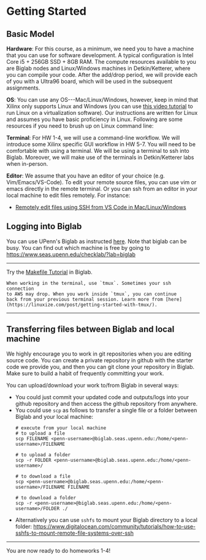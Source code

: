 # Getting Started

## Basic Model
**Hardware**: For this course, as a minimum, we need you to have a machine
that you can use for software development. A typical configuration
is Intel Core i5 + 256GB SSD + 8GB RAM. The compute resources available to you are Biglab nodes and Linux/Windows machines in Detkin/Ketterer, where
you can compile your code. After the add/drop period, we will provide
each of you with a Ultra96 board, which will be used in the subsequent assignments.

**OS**: You can use any OS---Mac/Linux/Windows, however, keep in mind that Xilinx only supports Linux and Windows (you can use [this video tutorial](https://www.youtube.com/watch?v=HaOWfmCAyCE) to run Linux on a virtualization software).
Our instructions are written for Linux and assumes you have basic proficiency in
Linux. Following are some resources if you need to brush up on Linux command line:
<!-- - [Linux Command Line Most Wanted]() -->

**Terminal**: For HW 1-4, we will use a command-line workflow. We will introduce some Xilinx
specific GUI workflow in HW 5-7. You will need to be comfortable with using
a terminal. We will be using a terminal to ssh into Biglab. Moreover, we will make use
of the terminals in Detkin/Ketterer labs
when in-person.

**Editor**: We assume that you have an editor of your choice (e.g. Vim/Emacs/VS-Code). To edit your remote source files, you can use vim or emacs directly in the remote terminal.
Or you can ssh from an editor in your local machine to edit files remotely.
For instance:
- [Remotely edit files using SSH from VS Code in Mac/Linux/Windows](https://medium.com/@christyjacob4/using-vscode-remotely-on-an-ec2-instance-7822c4032cff) 

## Logging into Biglab

You can use UPenn's Biglab as instructed [here](https://cets.seas.upenn.edu/answers/biglab.html). Note that biglab can
be busy. You can find out which machine is free by going to <https://www.seas.upenn.edu/checklab/?lab=biglab>

---
Try the [Makefile Tutorial](makefile_tutorial) in Biglab.
```{tip}
When working in the terminal, use `tmux`. Sometimes your ssh connection
to AWS may drop. When you work inside `tmux`, you can continue
back from your previous terminal session. Learn more from [here](https://linuxize.com/post/getting-started-with-tmux/).
```

---
## Transferring files between Biglab and local machine

We highly encourage you to work in git repositories when you are editing
source code. You can create a private repository in github with
the starter code we provide you, and then you can git clone your repository
in Biglab. Make sure to build a habit of frequently committing
your work.

You can upload/download your work to/from Biglab in several ways:
- You could just commit your updated code and outputs/logs into your
github repository and then access the github repository from anywhere.
- You could use `scp` as follows to transfer a single file or a folder
  between Biglab and your local machine:
    ```
    # execute from your local machine
    # to upload a file
    scp FILENAME <penn-username>@biglab.seas.upenn.edu:/home/<penn-username>/FILENAME
    
    # to upload a folder
    scp -r FOLDER <penn-username>@biglab.seas.upenn.edu:/home/<penn-username>/
    
    # to download a file
    scp <penn-username>@biglab.seas.upenn.edu:/home/<penn-username>/FILENAME FILENAME
    
    # to download a folder
    scp -r <penn-username>@biglab.seas.upenn.edu:/home/<penn-username>/FOLDER ./
    ```
- Alternatively you can use `sshfs` to mount your Biglab directory to a local folder: <https://www.digitalocean.com/community/tutorials/how-to-use-sshfs-to-mount-remote-file-systems-over-ssh>

---
You are now ready to do homeworks 1-4!
